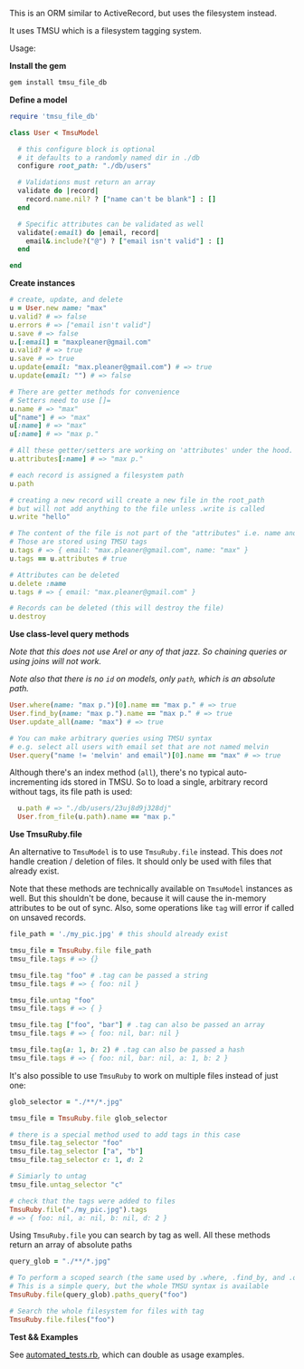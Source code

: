 This is an ORM similar to ActiveRecord, but uses the filesystem instead.

It uses TMSU which is a filesystem tagging system.

Usage:

**Install the gem**

```sh
gem install tmsu_file_db
```

**Define a model**

```rb
require 'tmsu_file_db'

class User < TmsuModel

  # this configure block is optional
  # it defaults to a randomly named dir in ./db
  configure root_path: "./db/users"

  # Validations must return an array
  validate do |record|
    record.name.nil? ? ["name can't be blank"] : []
  end

  # Specific attributes can be validated as well
  validate(:email) do |email, record|
    email&.include?("@") ? ["email isn't valid"] : []
  end

end
```

**Create instances**

```rb
# create, update, and delete
u = User.new name: "max"
u.valid? # => false
u.errors # => ["email isn't valid"]
u.save # => false
u.[:email] = "maxpleaner@gmail.com"
u.valid? # => true
u.save # => true
u.update(email: "max.pleaner@gmail.com") # => true
u.update(email: "") # => false

# There are getter methods for convenience
# Setters need to use []=
u.name # => "max"
u["name"] # => "max"
u[:name] # => "max"
u[:name] # => "max p."

# All these getter/setters are working on 'attributes' under the hood.
u.attributes[:name] # => "max p."

# each record is assigned a filesystem path
u.path

# creating a new record will create a new file in the root_path
# but will not add anything to the file unless .write is called
u.write "hello"

# The content of the file is not part of the "attributes" i.e. name and email
# Those are stored using TMSU tags
u.tags # => { email: "max.pleaner@gmail.com", name: "max" }
u.tags == u.attributes # true

# Attributes can be deleted
u.delete :name
u.tags # => { email: "max.pleaner@gmail.com" }

# Records can be deleted (this will destroy the file)
u.destroy

```


**Use class-level query methods**

_Note that this does not use Arel or any of that jazz. So chaining queries or using joins will not work._

_Note also that there is no `id` on models, only `path`, which is an absolute path._

```rb
User.where(name: "max p.")[0].name == "max p." # => true
User.find_by(name: "max p.").name == "max p." # => true
User.update_all(name: "max") # => true

# You can make arbitrary queries using TMSU syntax
# e.g. select all users with email set that are not named melvin
User.query("name != 'melvin' and email")[0].name == "max" # => true
```

Although there's an index method (`all`), there's no typical auto-incrementing ids stored in TMSU. So to load a single, arbitrary record without tags, its file path is used:

```rb
  u.path # => "./db/users/23uj8d9j328dj"
  User.from_file(u.path).name == "max p."
```

**Use TmsuRuby.file**

An alternative to `TmsuModel` is to use `TmsuRuby.file` instead. This does _not_ handle creation / deletion of files. It should only be used with files that already exist.

Note that these methods are technically available on `TmsuModel` instances as well. But this shouldn't be done, because it will cause the in-memory attributes to be out of sync. Also, some operations like `tag` will error if called on unsaved records.

```rb
file_path = './my_pic.jpg' # this should already exist

tmsu_file = TmsuRuby.file file_path
tmsu_file.tags # => {}

tmsu_file.tag "foo" # .tag can be passed a string
tmsu_file.tags # => { foo: nil }

tmsu_file.untag "foo"
tmsu_file.tags # => { }

tmsu_file.tag ["foo", "bar"] # .tag can also be passed an array
tmsu_file.tags # => { foo: nil, bar: nil }

tmsu_file.tag(a: 1, b: 2) # .tag can also be passed a hash
tmsu_file.tags # => { foo: nil, bar: nil, a: 1, b: 2 }
```

It's also possible to use `TmsuRuby` to work on multiple files instead of just one:

```rb
glob_selector = "./**/*.jpg"

tmsu_file = TmsuRuby.file glob_selector

# there is a special method used to add tags in this case
tmsu_file.tag_selector "foo"
tmsu_file.tag_selector ["a", "b"]
tmsu_file.tag_selector c: 1, d: 2

# Simiarly to untag
tmsu_file.untag_selector "c"

# check that the tags were added to files
TmsuRuby.file("./my_pic.jpg").tags
# => { foo: nil, a: nil, b: nil, d: 2 }
```

Using `TmsuRuby.file` you can search by tag as well. All these methods return
an array of absolute paths

```rb
query_glob = "./**/*.jpg"

# To perform a scoped search (the same used by .where, .find_by, and .query):
# This is a simple query, but the whole TMSU syntax is available
TmsuRuby.file(query_glob).paths_query("foo")

# Search the whole filesystem for files with tag
TmsuRuby.file.files("foo")
```


**Test && Examples**

See [automated_tests.rb](./automated_tests.rb), which can double as usage examples. 
